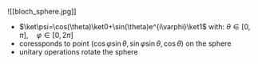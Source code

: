 ![[bloch_sphere.jpg]]

* $\ket\psi=\cos(\theta)\ket0+\sin(\theta)e^{i\varphi}\ket1$ with: $\theta\in[0,\pi],\quad \varphi\in[0,2\pi]$
* coressponds to point $(\cos{\varphi}\sin{\theta},\sin{\varphi}\sin{\theta},\cos{\theta})$ on the sphere
* unitary operations rotate the sphere